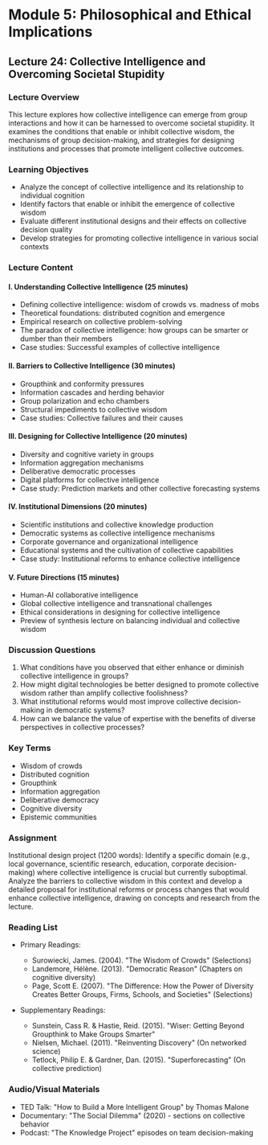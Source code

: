 # Module 5: Philosophical and Ethical Implications

## Lecture 24: Collective Intelligence and Overcoming Societal Stupidity

### Lecture Overview
This lecture explores how collective intelligence can emerge from group interactions and how it can be harnessed to overcome societal stupidity. It examines the conditions that enable or inhibit collective wisdom, the mechanisms of group decision-making, and strategies for designing institutions and processes that promote intelligent collective outcomes.

### Learning Objectives
- Analyze the concept of collective intelligence and its relationship to individual cognition
- Identify factors that enable or inhibit the emergence of collective wisdom
- Evaluate different institutional designs and their effects on collective decision quality
- Develop strategies for promoting collective intelligence in various social contexts

### Lecture Content

#### I. Understanding Collective Intelligence (25 minutes)
- Defining collective intelligence: wisdom of crowds vs. madness of mobs
- Theoretical foundations: distributed cognition and emergence
- Empirical research on collective problem-solving
- The paradox of collective intelligence: how groups can be smarter or dumber than their members
- Case studies: Successful examples of collective intelligence

#### II. Barriers to Collective Intelligence (30 minutes)
- Groupthink and conformity pressures
- Information cascades and herding behavior
- Group polarization and echo chambers
- Structural impediments to collective wisdom
- Case studies: Collective failures and their causes

#### III. Designing for Collective Intelligence (20 minutes)
- Diversity and cognitive variety in groups
- Information aggregation mechanisms
- Deliberative democratic processes
- Digital platforms for collective intelligence
- Case study: Prediction markets and other collective forecasting systems

#### IV. Institutional Dimensions (20 minutes)
- Scientific institutions and collective knowledge production
- Democratic systems as collective intelligence mechanisms
- Corporate governance and organizational intelligence
- Educational systems and the cultivation of collective capabilities
- Case study: Institutional reforms to enhance collective intelligence

#### V. Future Directions (15 minutes)
- Human-AI collaborative intelligence
- Global collective intelligence and transnational challenges
- Ethical considerations in designing for collective intelligence
- Preview of synthesis lecture on balancing individual and collective wisdom

### Discussion Questions
1. What conditions have you observed that either enhance or diminish collective intelligence in groups?
2. How might digital technologies be better designed to promote collective wisdom rather than amplify collective foolishness?
3. What institutional reforms would most improve collective decision-making in democratic systems?
4. How can we balance the value of expertise with the benefits of diverse perspectives in collective processes?

### Key Terms
- Wisdom of crowds
- Distributed cognition
- Groupthink
- Information aggregation
- Deliberative democracy
- Cognitive diversity
- Epistemic communities

### Assignment
Institutional design project (1200 words): Identify a specific domain (e.g., local governance, scientific research, education, corporate decision-making) where collective intelligence is crucial but currently suboptimal. Analyze the barriers to collective wisdom in this context and develop a detailed proposal for institutional reforms or process changes that would enhance collective intelligence, drawing on concepts and research from the lecture.

### Reading List
- Primary Readings:
  * Surowiecki, James. (2004). "The Wisdom of Crowds" (Selections)
  * Landemore, Hélène. (2013). "Democratic Reason" (Chapters on cognitive diversity)
  * Page, Scott E. (2007). "The Difference: How the Power of Diversity Creates Better Groups, Firms, Schools, and Societies" (Selections)

- Supplementary Readings:
  * Sunstein, Cass R. & Hastie, Reid. (2015). "Wiser: Getting Beyond Groupthink to Make Groups Smarter"
  * Nielsen, Michael. (2011). "Reinventing Discovery" (On networked science)
  * Tetlock, Philip E. & Gardner, Dan. (2015). "Superforecasting" (On collective prediction)

### Audio/Visual Materials
- TED Talk: "How to Build a More Intelligent Group" by Thomas Malone
- Documentary: "The Social Dilemma" (2020) - sections on collective behavior
- Podcast: "The Knowledge Project" episodes on team decision-making
